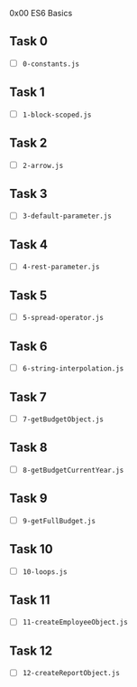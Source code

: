 0x00 ES6 Basics

## Task 0
- [ ] `0-constants.js`

## Task 1
- [ ] `1-block-scoped.js`

## Task 2
- [ ] `2-arrow.js`

## Task 3
- [ ] `3-default-parameter.js`

## Task 4
- [ ] `4-rest-parameter.js`

## Task 5
- [ ] `5-spread-operator.js`

## Task 6
- [ ] `6-string-interpolation.js`

## Task 7
- [ ] `7-getBudgetObject.js`

## Task 8
- [ ] `8-getBudgetCurrentYear.js`

## Task 9
- [ ] `9-getFullBudget.js`

## Task 10
- [ ] `10-loops.js`

## Task 11
- [ ] `11-createEmployeeObject.js`

## Task 12
- [ ] `12-createReportObject.js`
